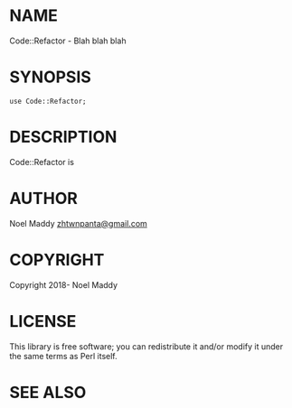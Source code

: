 # NAME

Code::Refactor - Blah blah blah

# SYNOPSIS

    use Code::Refactor;

# DESCRIPTION

Code::Refactor is

# AUTHOR

Noel Maddy <zhtwnpanta@gmail.com>

# COPYRIGHT

Copyright 2018- Noel Maddy

# LICENSE

This library is free software; you can redistribute it and/or modify
it under the same terms as Perl itself.

# SEE ALSO
